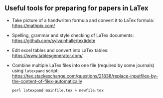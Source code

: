 ## Useful tools for preparing for papers in LaTex

- Take picture of a handwriten formula and convert it to LaTex formula: https://mathpix.com/

- Spelling, grammar and style checking of LaTex documents: https://github.com/sylvainhalle/textidote

- Edit excel tables and convert into LaTex tables: https://www.tablesgenerator.com/ 

- Combine multiple LaTex files into one file (required by some journals) using ``latexpand`` script: https://tex.stackexchange.com/questions/21838/replace-inputfilex-by-the-content-of-filex-automatically

   ``perl latexpand mainfile.tex > newfile.tex``
